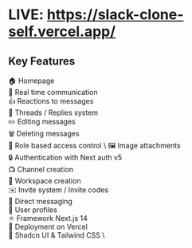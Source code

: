 # LIVE: https://slack-clone-self.vercel.app/

## Key Features
🏠 Homepage \
🚀 Real time communication \
👍 Reactions to messages \
🧵 Threads / Replies system \
✏️ Editing messages \
🗑️ Deleting messages \
🔐 Role based access control \ 
🖼️ Image attachments \
🔒 Authentication with Next auth v5 \
📺 Channel creation \
🏢 Workspace creation \
✉️ Invite system / Invite codes \
💬 Direct messaging \
👥 User profiles \
⚛️ Framework Next.js 14 \
🚀 Deployment on Vercel \
🎨 Shadcn UI & Tailwind CSS \
